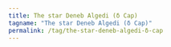 ```yaml
---
title: The star Deneb Algedi (δ Cap)
tagname: "The star Deneb Algedi (δ Cap)"
permalink: /tag/the-star-deneb-algedi-δ-cap
---
```

